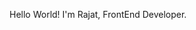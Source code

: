 Hello World! I'm Rajat, FrontEnd Developer.
<!---
Rajat-Uchiha/Rajat-Uchiha is a ✨ special ✨ repository because its `README.md` (this file) appears on your GitHub profile.
You can click the Preview link to take a look at your changes.

![Blue and Yellow Geometric Businessman Facebook Cover](https://user-images.githubusercontent.com/100213168/155189126-e2868339-e64b-4d99-9582-c8f10e81d22e.jpg)

--->

